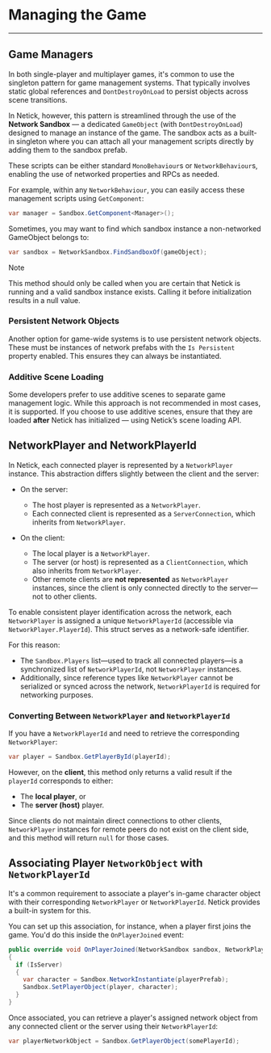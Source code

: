 # Managing the Game

---
## Game Managers
In both single-player and multiplayer games, it's common to use the singleton pattern for game management systems. That typically involves static global references and `DontDestroyOnLoad` to persist objects across scene transitions.

In Netick, however, this pattern is streamlined through the use of the **Network Sandbox** — a dedicated `GameObject` (with `DontDestroyOnLoad`) designed to manage an instance of the game. The sandbox acts as a built-in singleton where you can attach all your management scripts directly by adding them to the sandbox prefab.

These scripts can be either standard `MonoBehaviour`s or `NetworkBehaviour`s, enabling the use of networked properties and RPCs as needed.

For example, within any `NetworkBehaviour`, you can easily access these management scripts using `GetComponent`:

```csharp
var manager = Sandbox.GetComponent<Manager>();
```

Sometimes, you may want to find which sandbox instance a non-networked GameObject belongs to:

```csharp
var sandbox = NetworkSandbox.FindSandboxOf(gameObject);
```

> [!Note]
> This method should only be called when you are certain that Netick is running and a valid sandbox instance exists. Calling it before initialization results in a null value.


### Persistent Network Objects

Another option for game-wide systems is to use persistent network objects. These must be instances of network prefabs with the `Is Persistent` property enabled. This ensures they can always be instantiated.

### Additive Scene Loading

Some developers prefer to use additive scenes to separate game management logic. While this approach is not recommended in most cases, it is supported. If you choose to use additive scenes, ensure that they are loaded **after** Netick has initialized — using Netick’s scene loading API.

## NetworkPlayer and NetworkPlayerId

In Netick, each connected player is represented by a `NetworkPlayer` instance. This abstraction differs slightly between the client and the server:

* On the server:

  * The host player is represented as a `NetworkPlayer`.
  * Each connected client is represented as a `ServerConnection`, which inherits from `NetworkPlayer`.

* On the client:

  * The local player is a `NetworkPlayer`.
  * The server (or host) is represented as a `ClientConnection`, which also inherits from `NetworkPlayer`.
  * Other remote clients are **not represented** as `NetworkPlayer` instances, since the client is only connected directly to the server—not to other clients.

To enable consistent player identification across the network, each `NetworkPlayer` is assigned a unique `NetworkPlayerId` (accessible via `NetworkPlayer.PlayerId`). This struct serves as a network-safe identifier.

For this reason:

* The `Sandbox.Players` list—used to track all connected players—is a synchronized list of `NetworkPlayerId`, not `NetworkPlayer` instances.
* Additionally, since reference types like `NetworkPlayer` cannot be serialized or synced across the network, `NetworkPlayerId` is required for networking purposes.

### Converting Between `NetworkPlayer` and `NetworkPlayerId`

If you have a `NetworkPlayerId` and need to retrieve the corresponding `NetworkPlayer`:

```csharp
var player = Sandbox.GetPlayerById(playerId);
```

However, on the **client**, this method only returns a valid result if the `playerId` corresponds to either:

* The **local player**, or
* The **server (host)** player.

Since clients do not maintain direct connections to other clients, `NetworkPlayer` instances for remote peers do not exist on the client side, and this method will return `null` for those cases.

## Associating Player `NetworkObject` with `NetworkPlayerId`

It's a common requirement to associate a player's in-game character object with their corresponding `NetworkPlayer` or `NetworkPlayerId`. Netick provides a built-in system for this.

You can set up this association, for instance, when a player first joins the game. You'd do this inside the `OnPlayerJoined` event:

```csharp
public override void OnPlayerJoined(NetworkSandbox sandbox, NetworkPlayerId player)
{
  if (IsServer)
  {
    var character = Sandbox.NetworkInstantiate(playerPrefab);
    Sandbox.SetPlayerObject(player, character); 
  }
}
```

Once associated, you can retrieve a player's assigned network object from any connected client or the server using their `NetworkPlayerId`:

```csharp
var playerNetworkObject = Sandbox.GetPlayerObject(somePlayerId);
```
